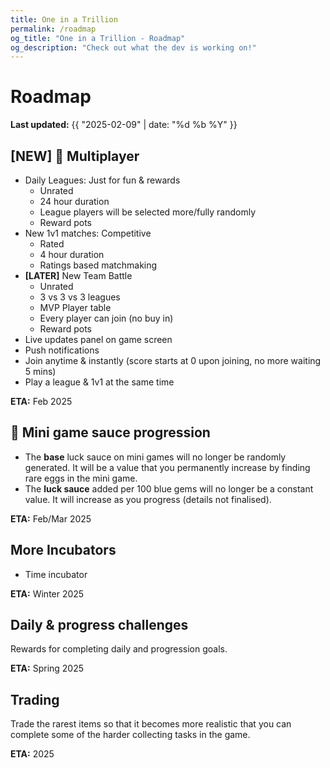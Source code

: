 ```yaml
---
title: One in a Trillion
permalink: /roadmap
og_title: "One in a Trillion - Roadmap"
og_description: "Check out what the dev is working on!"
---
```



# Roadmap
**Last updated:** {{ "2025-02-09" | date: "%d %b %Y" }}


## **[NEW]** 🔨 Multiplayer
- Daily Leagues: Just for fun & rewards
  - Unrated
  - 24 hour duration
  - League players will be selected more/fully randomly
  - Reward pots 
- New 1v1 matches: Competitive
  - Rated
  - 4 hour duration
  - Ratings based matchmaking
- **[LATER]** New Team Battle
  - Unrated
  - 3 vs 3 vs 3 leagues
  - MVP Player table
  - Every player can join (no buy in)
  - Reward pots 
- Live updates panel on game screen
- Push notifications
- Join anytime & instantly (score starts at 0 upon joining, no more waiting 5 mins)
- Play a league & 1v1 at the same time

**ETA:** Feb 2025


## 🔨 Mini game sauce progression
- The **base** luck sauce on mini games will no longer be randomly generated. It will be a value that you permanently increase by finding rare eggs in the mini game.
- The **luck sauce** added per 100 blue gems will no longer be a constant value. It will increase as you progress (details not finalised). 

**ETA:** Feb/Mar 2025


## More Incubators
- Time incubator

**ETA:** Winter 2025


## Daily & progress challenges
Rewards for completing daily and progression goals.

**ETA:** Spring 2025


## Trading
Trade the rarest items so that it becomes more realistic that you can complete some of the harder collecting tasks in the game.

**ETA:** 2025
